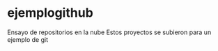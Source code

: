 # ejemplogithub
Ensayo de repositorios en la nube
Estos proyectos se subieron para un ejemplo de git
